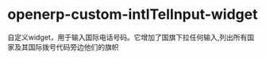 openerp-custom-intlTelInput-widget
==================================

自定义widget，用于输入国际电话号码。它增加了国旗下拉任何输入,列出所有国家及其国际拨号代码旁边他们的旗帜
